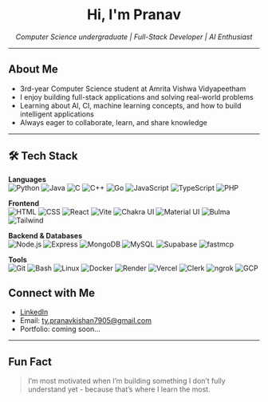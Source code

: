 <h1 align="center">Hi, I'm Pranav </h1>

<p align="center">
  <em>Computer Science undergraduate | Full-Stack Developer | AI Enthusiast</em>
</p>

---

## About Me

- 3rd-year Computer Science student at Amrita Vishwa Vidyapeetham  
- I enjoy building full-stack applications and solving real-world problems  
- Learning about AI, CI, machine learning concepts, and how to build intelligent applications
- Always eager to collaborate, learn, and share knowledge
---

## 🛠 Tech Stack

**Languages**  
![Python](https://img.shields.io/badge/-Python-05122A?style=flat&logo=python)
![Java](https://img.shields.io/badge/-Java-05122A?style=flat&logo=java)
![C](https://img.shields.io/badge/-C-05122A?style=flat&logo=c)
![C++](https://img.shields.io/badge/-C++-05122A?style=flat&logo=cplusplus)
![Go](https://img.shields.io/badge/-Go-05122A?style=flat&logo=go)
![JavaScript](https://img.shields.io/badge/-JavaScript-05122A?style=flat&logo=javascript)
![TypeScript](https://img.shields.io/badge/-TypeScript-05122A?style=flat&logo=typescript)
![PHP](https://img.shields.io/badge/-PHP-05122A?style=flat&logo=php)



**Frontend**  
![HTML](https://img.shields.io/badge/-HTML-05122A?style=flat&logo=html5)
![CSS](https://img.shields.io/badge/-CSS-05122A?style=flat&logo=css3)
![React](https://img.shields.io/badge/-React-05122A?style=flat&logo=react)
![Vite](https://img.shields.io/badge/-Vite-05122A?style=flat&logo=vite)
![Chakra UI](https://img.shields.io/badge/-Chakra_UI-05122A?style=flat&logo=chakraui)
![Material UI](https://img.shields.io/badge/-Material_UI-05122A?style=flat&logo=mui)
![Bulma](https://img.shields.io/badge/-Bulma-05122A?style=flat&logo=bulma)
![Tailwind](https://img.shields.io/badge/-Tailwind_CSS-05122A?style=flat&logo=tailwindcss)

**Backend & Databases**  
![Node.js](https://img.shields.io/badge/-Node.js-05122A?style=flat&logo=nodedotjs)
![Express](https://img.shields.io/badge/-Express.js-05122A?style=flat&logo=express)
![MongoDB](https://img.shields.io/badge/-MongoDB-05122A?style=flat&logo=mongodb)
![MySQL](https://img.shields.io/badge/-MySQL-05122A?style=flat&logo=mysql)
![Supabase](https://img.shields.io/badge/-Supabase-05122A?style=flat&logo=supabase)
![fastmcp](https://img.shields.io/badge/-fastmcp-05122A?style=flat&logo=python)

**Tools**  
![Git](https://img.shields.io/badge/-Git-05122A?style=flat&logo=git)
![Bash](https://img.shields.io/badge/-Bash-05122A?style=flat&logo=gnubash)
![Linux](https://img.shields.io/badge/-Linux-05122A?style=flat&logo=linux)
![Docker](https://img.shields.io/badge/-Docker-05122A?style=flat&logo=docker)
![Render](https://img.shields.io/badge/-Render-05122A?style=flat&logo=render)
![Vercel](https://img.shields.io/badge/-Vercel-05122A?style=flat&logo=vercel)
![Clerk](https://img.shields.io/badge/-Clerk-05122A?style=flat&logo=clerk)
![ngrok](https://img.shields.io/badge/-ngrok-05122A?style=flat&logo=ngrok)
![GCP](https://img.shields.io/badge/-Google_Cloud-05122A?style=flat&logo=googlecloud) 

## Connect with Me

- [LinkedIn](https://linkedin.com/in/pranav-kishan-bb46492a0)  
- Email: ty.pranavkishan7905@gmail.com  
- Portfolio: coming soon...  

---

## Fun Fact

> I’m most motivated when I’m building something I don’t fully understand yet - because that’s where I learn the most.
